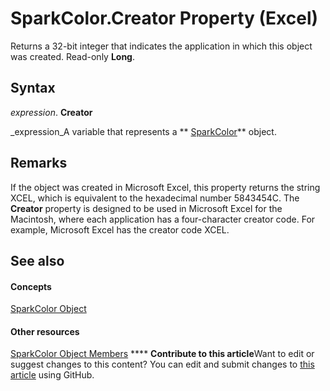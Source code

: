 
# SparkColor.Creator Property (Excel)

Returns a 32-bit integer that indicates the application in which this object was created. Read-only  **Long**.


## Syntax

 _expression_. **Creator**

 _expression_A variable that represents a  ** [SparkColor](3de82c5c-eb0a-ab39-64a8-00f4c005c6af.md)** object.


## Remarks

If the object was created in Microsoft Excel, this property returns the string XCEL, which is equivalent to the hexadecimal number 5843454C. The  **Creator** property is designed to be used in Microsoft Excel for the Macintosh, where each application has a four-character creator code. For example, Microsoft Excel has the creator code XCEL.


## See also


#### Concepts


 [SparkColor Object](3de82c5c-eb0a-ab39-64a8-00f4c005c6af.md)
#### Other resources


 [SparkColor Object Members](f326bf03-4f40-abc1-837a-294b11ef1967.md)
****   **Contribute to this article**Want to edit or suggest changes to this content? You can edit and submit changes to  [this article](https://github.com/jhershey00/VBA_Excel_Test/OpenXMLCon/articles/4acfe022-4841-70b1-c38b-dd535e9cba9b.md) using GitHub.

